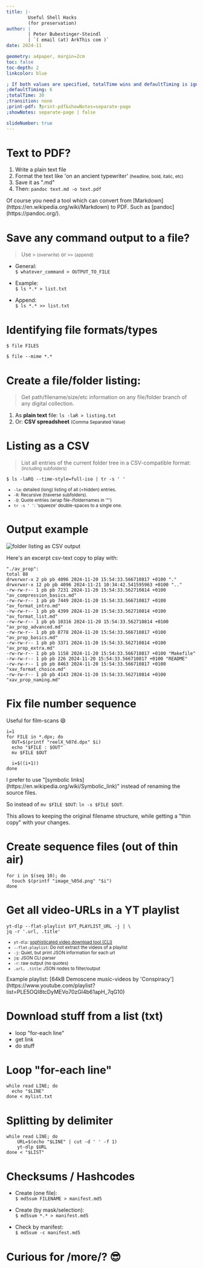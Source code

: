```yaml
---
title: |-
        Useful Shell Hacks  
        (for preservation)
author: |
        | Peter Bubestinger-Steindl
        | `( email (at) ArkThis com )`
date: 2024-11

geometry: a4paper, margin=2cm
toc: false
toc-depth: 2
linkcolor: blue

; If both values are specified, totalTime wins and defaultTiming is ignored:
;defaultTiming: 6
;totalTime: 30
;transition: none
;print-pdf: ?print-pdf&showNotes=separate-page
;showNotes: separate-page | false

slideNumber: true
---
```


<!-- ----------------------------------------- -->

# Text to PDF?

  1. Write a plain text file
  2. Format the text like 'on an ancient typewriter' <small>(headline, bold, italic, etc)</small>
  3. Save it as ".md"
  4. Then: `pandoc text.md -o text.pdf`

<aside class="notes">
Of course you need a tool which can convert from [Markdown](https://en.wikipedia.org/wiki/Markdown) to PDF.
Such as [pandoc](https://pandoc.org/).
</aside>


# Save any command output to a file?

> Use `>` <small>(overwrite)</small> or `>>` <small>(append)</small>

  * General:  
    `$ whatever_command > OUTPUT_TO_FILE`

  * Example:  
    `$ ls *.* > list.txt`

  * Append:  
    `$ ls *.* >> list.txt`


<!-- ----------------------------------------- -->

# Identifying file formats/types

```
$ file FILES
```

```
$ file --mime *.*
```

<!-- ----------------------------------------- -->

# Create a file/folder listing:

> Get path/filename/size/etc information on any file/folder branch of any
> digital collection.

  1. As **plain text** file: `ls -laR > listing.txt`
  2. Or: **CSV spreadsheet** <small>(Comma Separated Value)</small>


# Listing as a CSV

> List all entries of the current folder tree in a CSV-compatible format: <small>(including subfolders)</small>

`$ ls -laRQ --time-style=full-iso | tr -s ' '`

<small>

  * `-la`:      detailed (long) listing of all (+hidden) entries.
  * `-R`:       Recursive (traverse subfolders).
  * `-Q`:       Quote entries (wrap file-/foldernames in '"')
  * `tr -s ' '`:  'squeeze' double-spaces to a single one.

</small>


# Output example

![folder listing as CSV output](../../../images/shell/dirlist_csv.png)

<aside class="notes">
Here's an excerpt csv-text copy to play with:

```
"./av_prop":
total 88
drwxrwxr-x 2 pb pb 4096 2024-11-20 15:54:33.566710817 +0100 "."
drwxrwxr-x 12 pb pb 4096 2024-11-21 10:34:42.541595963 +0100 ".."
-rw-rw-r-- 1 pb pb 7231 2024-11-20 15:54:33.562710814 +0100 "av_compression_basics.md"
-rw-rw-r-- 1 pb pb 7449 2024-11-20 15:54:33.566710817 +0100 "av_format_intro.md"
-rw-rw-r-- 1 pb pb 4399 2024-11-20 15:54:33.562710814 +0100 "av_format_list.md"
-rw-rw-r-- 1 pb pb 10316 2024-11-20 15:54:33.562710814 +0100 "av_prop_advanced.md"
-rw-rw-r-- 1 pb pb 8778 2024-11-20 15:54:33.566710817 +0100 "av_prop_basics.md"
-rw-rw-r-- 1 pb pb 3371 2024-11-20 15:54:33.562710814 +0100 "av_prop_extra.md"
-rw-rw-r-- 1 pb pb 1158 2024-11-20 15:54:33.566710817 +0100 "Makefile"
-rw-rw-r-- 1 pb pb 226 2024-11-20 15:54:33.566710817 +0100 "README"
-rw-rw-r-- 1 pb pb 8463 2024-11-20 15:54:33.566710817 +0100 "xav_format_choice.md"
-rw-rw-r-- 1 pb pb 4143 2024-11-20 15:54:33.562710814 +0100 "xav_prop_naming.md"
```
</aside>


<!-- ----------------------------------------- -->

# Fix file number sequence

Useful for film-scans 😄️

```{.bash}
i=1
for FILE in *.dpx; do
  OUT=$(printf "reelX_%07d.dpx" $i)
  echo "$FILE : $OUT"
  mv $FILE $OUT

  i=$((i+1))
done
```

<aside class="notes">
I prefer to use "[symbolic links](https://en.wikipedia.org/wiki/Symbolic_link)" instead of renaming the source files.

So instead of `mv $FILE $OUT`: `ln -s $FILE $OUT`.

This allows to keeping the original filename structure, while getting a "thin copy" with your changes.
</aside>


# Create sequence files (out of thin air)

```{.bash}
for i in $(seq 10); do
  touch $(printf "image_%05d.png" "$i")
done
```



<!-- ----------------------------------------- -->

# Get all video-URLs in a YT playlist

```{.bash}
yt-dlp --flat-playlist $YT_PLAYLIST_URL -j | \
jq -r '.url, .title'
```

<small>

  * `yt-dlp`:             [sophisticated video download tool (CLI)](https://github.com/yt-dlp/yt-dlp)
  * `--flat-playlist`:    Do not extract the videos of a playlist
  * `-j`:                 Quiet, but print JSON information for each url
  * `jq`:                 JSON CLI parser
  * `-r`:                 raw output (no quotes)
  * `.url, .title`:       JSON nodes to filter/output

</small>

<aside class="notes">
Example playlist:
[64kB Demoscene music-videos by 'Conspiracy'](https://www.youtube.com/playlist?list=PLE5OQI8tcDyMEVo70zGl4b61apH_7qG10)
</aside>


# Download stuff from a list (txt)

  * loop "for-each line"
  * get link
  * do stuff


# Loop "for-each line"

```{.bash}
while read LINE; do
  echo "$LINE"
done < mylist.txt
```


# Splitting by delimiter

```{.bash}
while read LINE; do
    URL=$(echo "$LINE" | cut -d ' ' -f 1)
    yt-dlp $URL
done < "$LIST"
```



# Checksums / Hashcodes


  * Create (one file):  
    `$ md5sum FILENAME > manifest.md5`

  * Create (by mask/selection):  
    `$ md5sum *.* > manifest.md5`

  * Check by manifest:    
    `$ md5sum -c manifest.md5`

<!-- ----------------------------------------- -->



# Curious for /more/? 😎️
